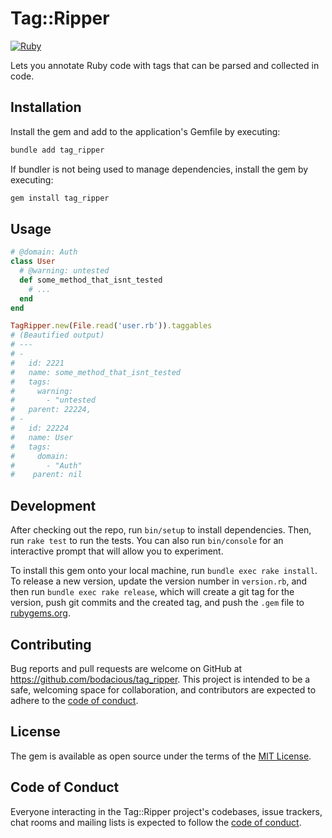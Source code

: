# Tag::Ripper

[![Ruby](https://github.com/Bodacious/tag-ripper/actions/workflows/main.yml/badge.svg)](https://github.com/Bodacious/tag-ripper/actions/workflows/main.yml)

Lets you annotate Ruby code with tags that can be parsed and collected in code.

## Installation

Install the gem and add to the application's Gemfile by executing:

```bash
bundle add tag_ripper
```

If bundler is not being used to manage dependencies, install the gem by executing:

```bash
gem install tag_ripper
```

## Usage

```ruby
# @domain: Auth
class User
  # @warning: untested
  def some_method_that_isnt_tested
    # ...
  end
end

TagRipper.new(File.read('user.rb')).taggables
# (Beautified output)
# ---
# -
#   id: 2221
#   name: some_method_that_isnt_tested
#   tags:
#     warning:
#       - "untested
#   parent: 22224,
# -
#   id: 22224
#   name: User
#   tags:
#     domain:
#       - "Auth"
#    parent: nil
```

## Development

After checking out the repo, run `bin/setup` to install dependencies. Then, run `rake test` to run the tests. You can also run `bin/console` for an interactive prompt that will allow you to experiment.

To install this gem onto your local machine, run `bundle exec rake install`. To release a new version, update the version number in `version.rb`, and then run `bundle exec rake release`, which will create a git tag for the version, push git commits and the created tag, and push the `.gem` file to [rubygems.org](https://rubygems.org).

## Contributing

Bug reports and pull requests are welcome on GitHub at <https://github.com/bodacious/tag_ripper>.
This project is intended to be a safe, welcoming space for collaboration, and contributors are expected to adhere to the [code of conduct](https://github.com/bodacious/tag_ripper/blob/master/CODE_OF_CONDUCT.md).

## License

The gem is available as open source under the terms of the [MIT License](https://opensource.org/licenses/MIT).

## Code of Conduct

Everyone interacting in the Tag::Ripper project's codebases, issue trackers, chat rooms and mailing lists is expected to follow the [code of conduct](https://github.com/bodacious/tag_ripper/blob/master/CODE_OF_CONDUCT.md).
